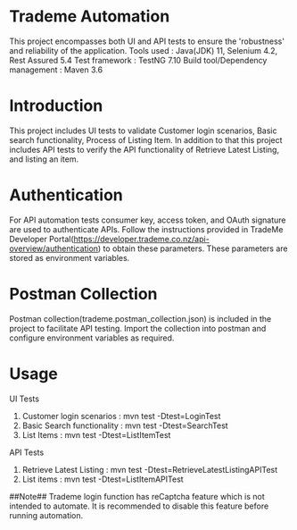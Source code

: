 # Trademe Automation
This project encompasses both UI and API tests to ensure the 'robustness' and reliability of the application.
Tools used : Java(JDK) 11, Selenium 4.2, Rest Assured 5.4
Test framework : TestNG 7.10
Build tool/Dependency management : Maven 3.6

# Introduction
This project includes UI tests to validate Customer login scenarios, Basic search functionality, Process of Listing Item. 
In addition to that this project includes API tests to verify the API functionality of Retrieve Latest Listing,
and listing an item.

# Authentication
For API automation tests consumer key, access token, and OAuth signature are used to authenticate APIs. 
Follow the instructions provided in TradeMe Developer Portal(https://developer.trademe.co.nz/api-overview/authentication) to obtain these parameters. 
These parameters are stored as environment variables.

# Postman Collection
Postman collection(trademe.postman_collection.json) is included in the project to facilitate API testing.
Import the collection into postman and configure environment variables as required.

# Usage
UI Tests
1. Customer login scenarios : mvn test -Dtest=LoginTest
2. Basic Search functionality : mvn test -Dtest=SearchTest
3. List Items : mvn test -Dtest=ListItemTest

API Tests
1. Retrieve Latest Listing : mvn test -Dtest=RetrieveLatestListingAPITest
2. List items : mvn test -Dtest=ListItemAPITest


##Note## Trademe login function has reCaptcha feature which is not intended to automate. 
It is recommended to disable this feature before running automation.

